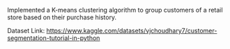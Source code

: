 Implemented a K-means clustering algorithm to group customers of a retail store based on their purchase history.

Dataset Link:
https://www.kaggle.com/datasets/vjchoudhary7/customer-segmentation-tutorial-in-python
